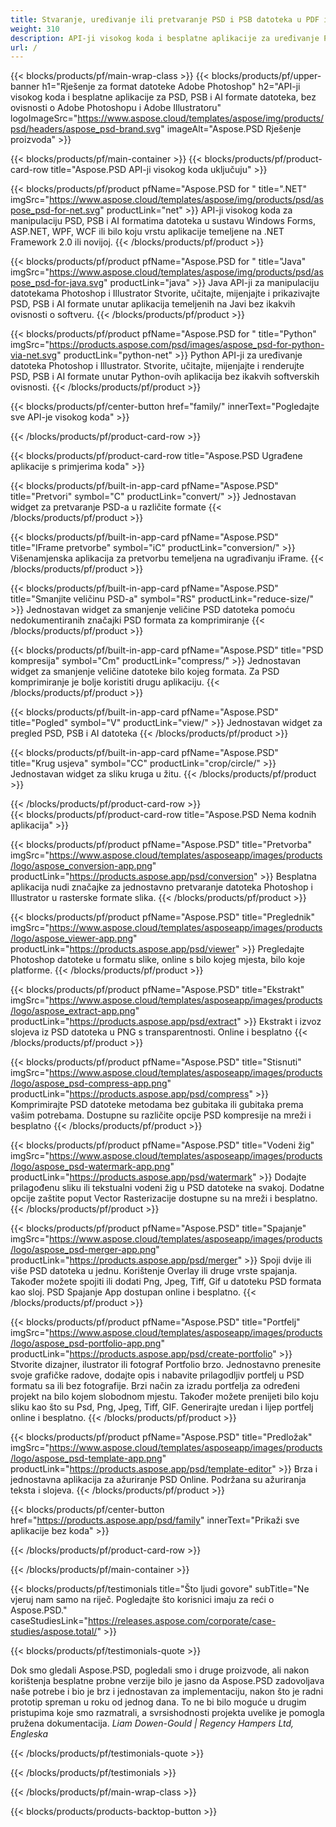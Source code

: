 ```yaml
---
title: Stvaranje, uređivanje ili pretvaranje PSD i PSB datoteka u PDF i slikovne formate
weight: 310
description: API-ji visokog koda i besplatne aplikacije za uređivanje Photoshop datoteka. Sposobnost za ažuriranje svojstava sloja, dodavanje vodenih žigova rotirati skala Flip Crop Diminga Raster pretvorbe.
url: /
---
```


{{< blocks/products/pf/main-wrap-class >}}
{{< blocks/products/pf/upper-banner h1="Rješenje za format datoteke Adobe Photoshop" h2="API-ji visokog koda i besplatne aplikacije za PSD, PSB i AI formate datoteka, bez ovisnosti o Adobe Photoshopu i Adobe Illustratoru" logoImageSrc="https://www.aspose.cloud/templates/aspose/img/products/psd/headers/aspose_psd-brand.svg" imageAlt="Aspose.PSD Rješenje proizvoda" >}}

{{< blocks/products/pf/main-container >}}
{{< blocks/products/pf/product-card-row title="Aspose.PSD API-ji visokog koda uključuju" >}}

{{< blocks/products/pf/product pfName="Aspose.PSD for " title=".NET" imgSrc="https://www.aspose.cloud/templates/aspose/img/products/psd/aspose_psd-for-net.svg" productLink="net" >}}
API-ji visokog koda za manipulaciju PSD, PSB i AI formatima datoteka u sustavu Windows Forms, ASP.NET, WPF, WCF ili bilo koju vrstu aplikacije temeljene na .NET Framework 2.0 ili novijoj.
{{< /blocks/products/pf/product >}}

{{< blocks/products/pf/product pfName="Aspose.PSD for " title="Java" imgSrc="https://www.aspose.cloud/templates/aspose/img/products/psd/aspose_psd-for-java.svg" productLink="java" >}}
Java API-ji za manipulaciju datotekama Photoshop i Illustrator Stvorite, učitajte, mijenjajte i prikazivajte PSD, PSB i AI formate unutar aplikacija temeljenih na Javi bez ikakvih ovisnosti o softveru.
{{< /blocks/products/pf/product >}}

{{< blocks/products/pf/product pfName="Aspose.PSD for " title="Python" imgSrc="https://products.aspose.com/psd/images/aspose_psd-for-python-via-net.svg" productLink="python-net" >}}
Python API-ji za uređivanje datoteka Photoshop i Illustrator. Stvorite, učitajte, mijenjajte i renderujte PSD, PSB i AI formate unutar Python-ovih aplikacija bez ikakvih softverskih ovisnosti.
{{< /blocks/products/pf/product >}}

{{< blocks/products/pf/center-button href="family/" innerText="Pogledajte sve API-je visokog koda" >}}

{{< /blocks/products/pf/product-card-row >}}

{{< blocks/products/pf/product-card-row title="Aspose.PSD Ugrađene aplikacije s primjerima koda" >}}

{{< blocks/products/pf/built-in-app-card pfName="Aspose.PSD" title="Pretvori" symbol="C" productLink="convert/" >}}
Jednostavan widget za pretvaranje PSD-a u različite formate
{{< /blocks/products/pf/product >}}

{{< blocks/products/pf/built-in-app-card pfName="Aspose.PSD" title="IFrame pretvorbe" symbol="iC" productLink="conversion/" >}}
Višenamjenska aplikacija za pretvorbu temeljena na ugrađivanju iFrame.
{{< /blocks/products/pf/product >}}

{{< blocks/products/pf/built-in-app-card pfName="Aspose.PSD" title="Smanjite veličinu PSD-a" symbol="RS" productLink="reduce-size/" >}}
Jednostavan widget za smanjenje veličine PSD datoteka pomoću nedokumentiranih značajki PSD formata za komprimiranje
{{< /blocks/products/pf/product >}}

{{< blocks/products/pf/built-in-app-card pfName="Aspose.PSD" title="PSD kompresija" symbol="Cm" productLink="compress/" >}}
Jednostavan widget za smanjenje veličine datoteke bilo kojeg formata. Za PSD komprimiranje je bolje koristiti drugu aplikaciju.
{{< /blocks/products/pf/product >}}

{{< blocks/products/pf/built-in-app-card pfName="Aspose.PSD" title="Pogled" symbol="V" productLink="view/" >}}
Jednostavan widget za pregled PSD, PSB i AI datoteka
{{< /blocks/products/pf/product >}}

{{< blocks/products/pf/built-in-app-card pfName="Aspose.PSD" title="Krug usjeva" symbol="CC" productLink="crop/circle/" >}}
Jednostavan widget za sliku kruga u žitu.
{{< /blocks/products/pf/product >}}
									
{{< /blocks/products/pf/product-card-row >}}										   
{{< blocks/products/pf/product-card-row title="Aspose.PSD Nema kodnih aplikacija" >}}

{{< blocks/products/pf/product pfName="Aspose.PSD" title="Pretvorba" imgSrc="https://www.aspose.cloud/templates/asposeapp/images/products/logo/aspose_conversion-app.png" productLink="https://products.aspose.app/psd/conversion" >}}
Besplatna aplikacija nudi značajke za jednostavno pretvaranje datoteka Photoshop i Illustrator u rasterske formate slika.
{{< /blocks/products/pf/product >}}

{{< blocks/products/pf/product pfName="Aspose.PSD" title="Preglednik" imgSrc="https://www.aspose.cloud/templates/asposeapp/images/products/logo/aspose_viewer-app.png" productLink="https://products.aspose.app/psd/viewer" >}}
Pregledajte Photoshop datoteke u formatu slike, online s bilo kojeg mjesta, bilo koje platforme.
{{< /blocks/products/pf/product >}}

{{< blocks/products/pf/product pfName="Aspose.PSD" title="Ekstrakt" imgSrc="https://www.aspose.cloud/templates/asposeapp/images/products/logo/aspose_extract-app.png" productLink="https://products.aspose.app/psd/extract" >}}
Ekstrakt i izvoz slojeva iz PSD datoteka u PNG s transparentnosti. Online i besplatno
{{< /blocks/products/pf/product >}}

{{< blocks/products/pf/product pfName="Aspose.PSD" title="Stisnuti" imgSrc="https://www.aspose.cloud/templates/asposeapp/images/products/logo/aspose_psd-compress-app.png" productLink="https://products.aspose.app/psd/compress" >}}
Komprimirajte PSD datoteke metodama bez gubitaka ili gubitaka prema vašim potrebama. Dostupne su različite opcije PSD kompresije na mreži i besplatno
{{< /blocks/products/pf/product >}}

{{< blocks/products/pf/product pfName="Aspose.PSD" title="Vodeni žig" imgSrc="https://www.aspose.cloud/templates/asposeapp/images/products/logo/aspose_psd-watermark-app.png" productLink="https://products.aspose.app/psd/watermark" >}}
Dodajte prilagođenu sliku ili tekstualni vodeni žig u PSD datoteke na svakoj. Dodatne opcije zaštite poput Vector Rasterizacije dostupne su na mreži i besplatno.
{{< /blocks/products/pf/product >}}

{{< blocks/products/pf/product pfName="Aspose.PSD" title="Spajanje" imgSrc="https://www.aspose.cloud/templates/asposeapp/images/products/logo/aspose_psd-merger-app.png" productLink="https://products.aspose.app/psd/merger" >}}
Spoji dvije ili više PSD datoteka u jednu. Korištenje Overlay ili druge vrste spajanja. Također možete spojiti ili dodati Png, Jpeg, Tiff, Gif u datoteku PSD formata kao sloj. PSD Spajanje App dostupan online i besplatno.
{{< /blocks/products/pf/product >}}

{{< blocks/products/pf/product pfName="Aspose.PSD" title="Portfelj" imgSrc="https://www.aspose.cloud/templates/asposeapp/images/products/logo/aspose_psd-portfolio-app.png" productLink="https://products.aspose.app/psd/create-portfolio" >}}
Stvorite dizajner, ilustrator ili fotograf Portfolio brzo. Jednostavno prenesite svoje grafičke radove, dodajte opis i nabavite prilagodljiv portfelj u PSD formatu sa ili bez fotografije. Brzi način za izradu portfelja za određeni projekt na bilo kojem slobodnom mjestu. Također možete prenijeti bilo koju sliku kao što su Psd, Png, Jpeg, Tiff, GIF. Generirajte uredan i lijep portfelj online i besplatno.
{{< /blocks/products/pf/product >}}

{{< blocks/products/pf/product pfName="Aspose.PSD" title="Predložak" imgSrc="https://www.aspose.cloud/templates/asposeapp/images/products/logo/aspose_psd-template-app.png" productLink="https://products.aspose.app/psd/template-editor" >}}
Brza i jednostavna aplikacija za ažuriranje PSD Online. Podržana su ažuriranja teksta i slojeva.
{{< /blocks/products/pf/product >}}

{{< blocks/products/pf/center-button href="https://products.aspose.app/psd/family" innerText="Prikaži sve aplikacije bez koda" >}}

{{< /blocks/products/pf/product-card-row >}}

{{< /blocks/products/pf/main-container >}}

{{< blocks/products/pf/testimonials title="Što ljudi govore" subTitle="Ne vjeruj nam samo na riječ. Pogledajte što korisnici imaju za reći o Aspose.PSD." caseStudiesLink="https://releases.aspose.com/corporate/case-studies/aspose.total/" >}}

{{< blocks/products/pf/testimonials-quote >}}
<p class="first">
 Dok smo gledali Aspose.PSD, pogledali smo i druge proizvode, ali nakon korištenja besplatne probne verzije bilo je jasno da Aspose.PSD zadovoljava naše potrebe i bio je brz i jednostavan za implementaciju, nakon što je radni prototip spreman u roku od jednog dana. To ne bi bilo moguće u drugim pristupima koje smo razmatrali, a svrsishodnosti projekta uvelike je pomogla pružena dokumentacija.
 <em>
  Liam Dowen-Gould | Regency Hampers Ltd, Engleska
 </em>
</p>

{{< /blocks/products/pf/testimonials-quote >}}

{{< /blocks/products/pf/testimonials >}}

{{< /blocks/products/pf/main-wrap-class >}}

{{< blocks/products/products-backtop-button >}}

